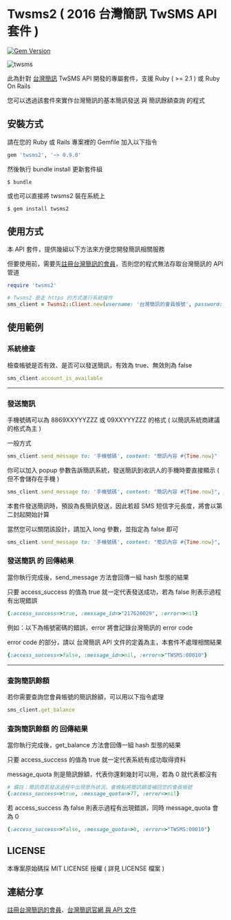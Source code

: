 Twsms2 ( 2016 台灣簡訊 TwSMS API 套件 )
======================================

[![Gem Version](https://badge.fury.io/rb/twsms2.svg)](https://badge.fury.io/rb/twsms2)

![twsms](http://i.imgur.com/KVuaBIm.png)

此為針對 [台灣簡訊][twsms_homepage] TwSMS API 開發的專屬套件，支援 Ruby ( >= 2.1 ) 或 Ruby On Rails 

您可以透過該套件來實作台灣簡訊的基本簡訊發送 與 簡訊餘額查詢 的程式

安裝方式
--------

請在您的 Ruby 或 Rails 專案裡的 Gemfile 加入以下指令

```ruby
gem 'twsms2', '~> 0.9.0'
```

然後執行 bundle install 更新套件組

    $ bundle

或也可以直接將 twsms2 裝在系統上

    $ gem install twsms2

使用方式
--------

本 API 套件，提供幾組以下方法來方便您開發簡訊相關服務

但要使用前，需要先[註冊台灣簡訊的會員][twsms_signup]，否則您的程式無法存取台灣簡訊的 API 管道

```ruby
require 'twsms2'

# Twsms2 是走 https 的方式進行系統操作
sms_client = Twsms2::Client.new(username: '台灣簡訊的會員帳號', password: '台灣簡訊的會員密碼')
```

使用範例
--------

### 系統檢查

檢查帳號是否有效、是否可以發送簡訊，有效為 true、無效則為 false

```ruby
sms_client.account_is_available
```

----

### 發送簡訊

手機號碼可以為 8869XXYYYZZZ 或 09XXYYYZZZ 的格式 ( 以簡訊系統商建議的格式為主 )

一般方式

```ruby
sms_client.send_message to: '手機號碼', content: "簡訊內容 #{Time.now}"
```

你可以加入 popup 參數告訴簡訊系統，發送簡訊到收訊人的手機時要直接顯示 ( 但不會儲存在手機 )

```ruby
sms_client.send_message to: '手機號碼', content: "簡訊內容 #{Time.now}", popup: true
```

本套件發送簡訊時，預設為長簡訊發送，因此若超 SMS 短信字元長度，將會以第二封起開始計算

當然您可以關閉該設計，請加入 long 參數，並指定為 false 即可

```ruby
sms_client.send_message to: '手機號碼', content: "簡訊內容 #{Time.now}", long: false
```


### 發送簡訊 的 回傳結果

當你執行完成後，send_message 方法會回傳一組 hash 型態的結果

只要 access_success 的值為 true 就一定代表發送成功，若為 false 則表示過程有出現錯誤

```ruby
{:access_success=>true, :message_id=>"217620029", :error=>nil}
```

例如：以下為帳號密碼的錯誤，error 將會記錄台灣簡訊的 error code

error code 的部分，請以 台灣簡訊 API 文件的定義為主，本套件不處理相關結果

```ruby
{:access_success=>false, :message_id=>nil, :error=>"TWSMS:00010"}
```

----

### 查詢簡訊餘額

若你需要查詢您會員帳號的簡訊餘額，可以用以下指令處理

```ruby
sms_client.get_balance
```


### 查詢簡訊餘額 的 回傳結果

當你執行完成後，get_balance 方法會回傳一組 hash 型態的結果

只要 access_success 的值為 true 就一定代表系統有成功取得資料

message_quota 則是簡訊餘額，代表你還剩幾封可以用，若為 0 就代表都沒有

```ruby
# 備註：簡訊商若發送過程中出現意外狀況，會晚點將簡訊額度補回您的會員帳號
{:access_success=>true, :message_quota=>77, :error=>nil}
```

若 access_success 為 false 則表示過程有出現錯誤，同時 message_quota 會為 0

```ruby
{:access_success=>false, :message_quota=>0, :error=>"TWSMS:00010"}
```


LICENSE
--------

本專案原始碼採 MIT LICENSE 授權 ( 詳見 LICENSE 檔案 )

連結分享
--------

[註冊台灣簡訊的會員][twsms_signup]、[台灣簡訊官網 與 API 文件][twsms_homepage]

[twsms_signup]: https://www.twsms.com/accjoin.php
[twsms_homepage]: https://www.twsms.com/
